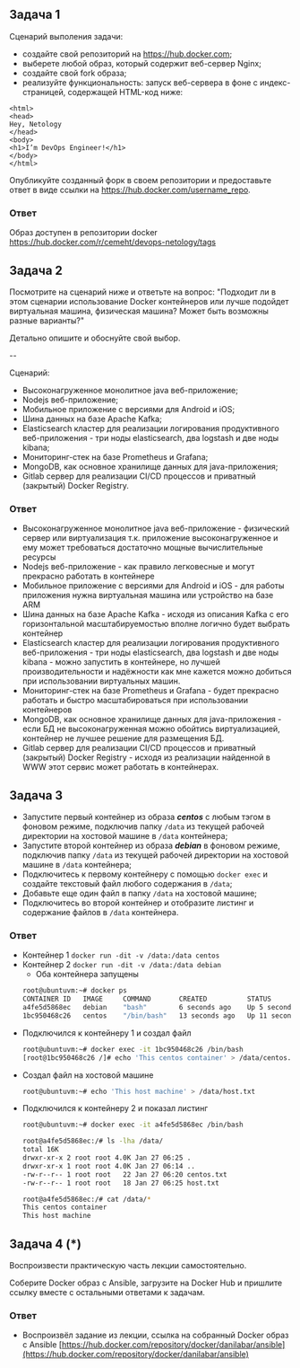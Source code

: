 ## Задача 1

Сценарий выполения задачи:

- создайте свой репозиторий на https://hub.docker.com;
- выберете любой образ, который содержит веб-сервер Nginx;
- создайте свой fork образа;
- реализуйте функциональность:
запуск веб-сервера в фоне с индекс-страницей, содержащей HTML-код ниже:
```
<html>
<head>
Hey, Netology
</head>
<body>
<h1>I’m DevOps Engineer!</h1>
</body>
</html>
```
Опубликуйте созданный форк в своем репозитории и предоставьте ответ в виде ссылки на https://hub.docker.com/username_repo.

### Ответ

Образ доступен в репозитории docker https://hub.docker.com/r/cemeht/devops-netology/tags

## Задача 2

Посмотрите на сценарий ниже и ответьте на вопрос:
"Подходит ли в этом сценарии использование Docker контейнеров или лучше подойдет виртуальная машина, физическая машина? Может быть возможны разные варианты?"

Детально опишите и обоснуйте свой выбор.

--

Сценарий:

- Высоконагруженное монолитное java веб-приложение;
- Nodejs веб-приложение;
- Мобильное приложение c версиями для Android и iOS;
- Шина данных на базе Apache Kafka;
- Elasticsearch кластер для реализации логирования продуктивного веб-приложения - три ноды elasticsearch, два logstash и две ноды kibana;
- Мониторинг-стек на базе Prometheus и Grafana;
- MongoDB, как основное хранилище данных для java-приложения;
- Gitlab сервер для реализации CI/CD процессов и приватный (закрытый) Docker Registry.

### Ответ

- Высоконагруженное монолитное java веб-приложение - физический сервер или виртуализация т.к. приложение высоконагруженное и ему может требоваться достаточно мощные вычислительные ресурсы
- Nodejs веб-приложение - как правило легковесные и могут прекрасно работать в контейнере
- Мобильное приложение c версиями для Android и iOS - для работы приложения нужна виртуальная машина или устройство на базе ARM
- Шина данных на базе Apache Kafka - исходя из описания Kafka с его горизонтальной масштабируемостью вполне логично будет выбрать контейнер
- Elasticsearch кластер для реализации логирования продуктивного веб-приложения - три ноды elasticsearch, два logstash и две ноды kibana - можно запустить в контейнере, но лучшей производительности и надёжности как мне кажется можно добиться при использовании виртуальных машин.
- Мониторинг-стек на базе Prometheus и Grafana - будет прекрасно работать и быстро масштабироваться при использовании контейнеров
- MongoDB, как основное хранилище данных для java-приложения - если БД не высоконагруженная можно обойтись виртуализацией, контейнер не лучшее решение для размещения БД.
- Gitlab сервер для реализации CI/CD процессов и приватный (закрытый) Docker Registry - исходя из реализации найденной в WWW этот сервис может работать в контейнерах.

## Задача 3

- Запустите первый контейнер из образа ***centos*** c любым тэгом в фоновом режиме, подключив папку ```/data``` из текущей рабочей директории на хостовой машине в ```/data``` контейнера;
- Запустите второй контейнер из образа ***debian*** в фоновом режиме, подключив папку ```/data``` из текущей рабочей директории на хостовой машине в ```/data``` контейнера;
- Подключитесь к первому контейнеру с помощью ```docker exec``` и создайте текстовый файл любого содержания в ```/data```;
- Добавьте еще один файл в папку ```/data``` на хостовой машине;
- Подключитесь во второй контейнер и отобразите листинг и содержание файлов в ```/data``` контейнера.

### Ответ

- Контейнер 1 `docker run -dit -v /data:/data centos`
- Контейнер 2 `docker run -dit -v /data:/data debian`
  - Оба контейнера запущены
  ```bash
  root@ubuntuvm:~# docker ps
  CONTAINER ID   IMAGE     COMMAND       CREATED          STATUS          PORTS     NAMES
  a4fe5d5868ec   debian    "bash"        6 seconds ago    Up 5 seconds              charming_hamilton
  1bc950468c26   centos    "/bin/bash"   13 seconds ago   Up 11 seconds             modest_snyder
  ```
- Подключился к контейнеру 1 и создал файл
  ```bash
  root@ubuntuvm:~# docker exec -it 1bc950468c26 /bin/bash
  [root@1bc950468c26 /]# echo 'This centos container' > /data/centos.txt
  ```
- Создал файл на хостовой машине
  ```bash
  root@ubuntuvm:~# echo 'This host machine' > /data/host.txt
  ```
- Подключился к контейнеру 2 и показал листинг
  ```bash
  root@ubuntuvm:~# docker exec -it a4fe5d5868ec /bin/bash
  
  root@a4fe5d5868ec:/# ls -lha /data/
  total 16K
  drwxr-xr-x 2 root root 4.0K Jan 27 06:25 .
  drwxr-xr-x 1 root root 4.0K Jan 27 06:14 ..
  -rw-r--r-- 1 root root   22 Jan 27 06:20 centos.txt
  -rw-r--r-- 1 root root   18 Jan 27 06:25 host.txt
  
  root@a4fe5d5868ec:/# cat /data/*
  This centos container
  This host machine
  ```

## Задача 4 (*)

Воспроизвести практическую часть лекции самостоятельно.

Соберите Docker образ с Ansible, загрузите на Docker Hub и пришлите ссылку вместе с остальными ответами к задачам.

### Ответ
- Воспроизвёл задание из лекции, ссылка на собранный Docker образ с Ansible [https://hub.docker.com/repository/docker/danilabar/ansible](https://hub.docker.com/repository/docker/danilabar/ansible)

